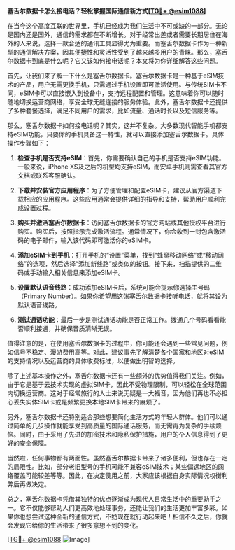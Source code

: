 **塞舌尔数据卡怎么接电话？轻松掌握国际通信新方式[[TG💪+ @esim1088](https://t.me/s/esim1088)]**

在当今这个高度互联的世界里，手机已经成为我们生活中不可或缺的一部分。无论是国内还是国外，通信的需求都在不断增长。对于经常出差或者需要长期居住在海外的人来说，选择一款合适的通讯工具显得尤为重要。而塞舌尔数据卡作为一种新型的通信解决方案，因其便捷性和灵活性受到了越来越多用户的青睐。那么，塞舌尔数据卡到底是什么呢？它又该如何接电话呢？本文将为你详细解答这些问题。

首先，让我们来了解一下什么是塞舌尔数据卡。塞舌尔数据卡是一种基于eSIM技术的产品，用户无需更换手机，只需通过手机设置即可激活使用。与传统SIM卡不同，eSIM卡可以直接嵌入到设备中，支持远程配置和管理。这意味着你可以随时随地切换运营商网络，享受全球无缝连接的服务体验。此外，塞舌尔数据卡还提供了多种套餐选择，满足不同用户的需求，比如流量、通话时长以及短信服务等。

那么，塞舌尔数据卡如何接电话呢？其实，这并不复杂。大多数现代智能手机都支持eSIM功能，只要你的手机具备这一特性，就可以直接添加塞舌尔数据卡。具体操作步骤如下：

1. **检查手机是否支持eSIM**：首先，你需要确认自己的手机是否支持eSIM功能。一般来说，iPhone XS及之后的机型均支持eSIM，而安卓手机则需查看其官方文档或联系客服确认。

2. **下载并安装官方应用程序**：为了方便管理和配置eSIM卡，建议从官方渠道下载相应的应用程序。这些应用通常会提供详细的指导和支持，帮助用户顺利完成设置过程。

3. **购买并激活塞舌尔数据卡**：访问塞舌尔数据卡的官方网站或其他授权平台进行购买。购买后，按照指示完成激活流程。通常情况下，你会收到一封包含激活码的电子邮件，输入该代码即可激活你的eSIM卡。

4. **添加eSIM卡到手机**：打开手机的“设置”菜单，找到“蜂窝移动网络”或“移动网络”的选项，然后选择“添加新线路”或类似的按钮。接下来，扫描提供的二维码或手动输入相关信息来添加eSIM卡。

5. **设置默认语音线路**：成功添加eSIM卡后，系统可能会提示你选择主号码（Primary Number）。如果你希望用这张塞舌尔数据卡接听电话，就将其设为默认语音线路。

6. **测试通话功能**：最后一步是测试通话功能是否正常工作。拨通几个号码看看能否顺利接通，并确保音质清晰无误。

值得注意的是，在使用塞舌尔数据卡的过程中，你可能还会遇到一些常见问题，例如信号不稳定、漫游费用高等。对此，建议事先了解清楚各个国家和地区对eSIM的支持情况以及运营商的具体收费标准，以便做出明智的选择。

除了上述基本操作之外，塞舌尔数据卡还有一些额外的优势值得我们关注。例如，由于它是基于云技术实现的虚拟SIM卡，因此不受物理限制，可以轻松在全球范围内切换运营商。这对于经常旅行的人士来说无疑是一大福音，因为他们再也不必担心丢失实体SIM卡或是频繁更换本地SIM卡带来的麻烦了。

另外，塞舌尔数据卡还特别适合那些想要简化生活方式的年轻人群体。他们可以通过简单的几步操作就能享受到高质量的国际通话服务，而无需再为复杂的手续烦恼。同时，由于采用了先进的加密技术和隐私保护措施，用户的个人信息得到了更好的安全保障。

当然啦，任何事物都有两面性。虽然塞舌尔数据卡带来了诸多便利，但也存在一定的局限性。比如，部分老旧型号的手机可能不兼容eSIM技术；某些偏远地区的网络覆盖可能较差等等。因此，在决定使用之前，大家应该根据自身实际情况权衡利弊后再做决定。

总之，塞舌尔数据卡凭借其独特的优点逐渐成为现代人日常生活中的重要助手之一。它不仅能够帮助人们更高效地处理事务，还能让我们的生活更加丰富多彩。如果你也想尝试这种全新的通信方式，不妨现在就行动起来吧！相信不久之后，你就会发现它给你的生活带来了很多意想不到的变化。

[[TG💪+ @esim1088](https://t.me/s/esim1088) ![Image](https://i.postimg.cc/4NQfJmqS/Snipaste-2025-05-13-00-14-12.png)]
